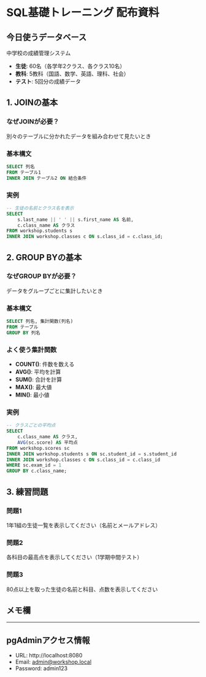 # SQL基礎トレーニング 配布資料

## 今日使うデータベース
中学校の成績管理システム
- **生徒**: 60名（各学年2クラス、各クラス10名）
- **教科**: 5教科（国語、数学、英語、理科、社会）
- **テスト**: 5回分の成績データ

## 1. JOINの基本

### なぜJOINが必要？
別々のテーブルに分かれたデータを組み合わせて見たいとき

### 基本構文
```sql
SELECT 列名
FROM テーブル1
INNER JOIN テーブル2 ON 結合条件
```

### 実例
```sql
-- 生徒の名前とクラス名を表示
SELECT 
    s.last_name || ' ' || s.first_name AS 名前,
    c.class_name AS クラス
FROM workshop.students s
INNER JOIN workshop.classes c ON s.class_id = c.class_id;
```

## 2. GROUP BYの基本

### なぜGROUP BYが必要？
データをグループごとに集計したいとき

### 基本構文
```sql
SELECT 列名, 集計関数(列名)
FROM テーブル
GROUP BY 列名
```

### よく使う集計関数
- **COUNT()**: 件数を数える
- **AVG()**: 平均を計算
- **SUM()**: 合計を計算
- **MAX()**: 最大値
- **MIN()**: 最小値

### 実例
```sql
-- クラスごとの平均点
SELECT 
    c.class_name AS クラス,
    AVG(sc.score) AS 平均点
FROM workshop.scores sc
INNER JOIN workshop.students s ON sc.student_id = s.student_id
INNER JOIN workshop.classes c ON s.class_id = c.class_id
WHERE sc.exam_id = 1
GROUP BY c.class_name;
```

## 3. 練習問題

### 問題1
1年1組の生徒一覧を表示してください（名前とメールアドレス）

### 問題2
各科目の最高点を表示してください（1学期中間テスト）

### 問題3
80点以上を取った生徒の名前と科目、点数を表示してください

## メモ欄

---

## pgAdminアクセス情報
- URL: http://localhost:8080
- Email: admin@workshop.local
- Password: admin123